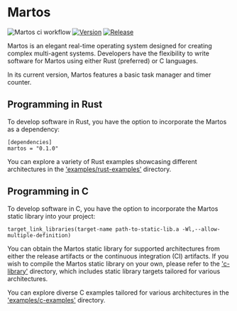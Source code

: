 # Martos
![Martos ci workflow](https://github.com/IvanArkhipov1999/Martos/actions/workflows/rust.yml/badge.svg)
[![Version](https://img.shields.io/crates/v/martos.svg)](https://crates.io/crates/martos)
[![Release](https://img.shields.io/github/v/release/IvanArkhipov1999/Martos)](https://github.com/IvanArkhipov1999/Martos/releases)

Martos is an elegant real-time operating system designed for creating complex multi-agent systems. 
Developers have the flexibility to write software for Martos using either Rust (preferred) or C languages.

In its current version, Martos features a basic task manager and timer counter.

## Programming in Rust
To develop software in Rust, you have the option to incorporate the Martos as a dependency:
```
[dependencies]
martos = "0.1.0"
```

You can explore a variety of Rust examples showcasing different architectures in the ['examples/rust-examples'](https://github.com/IvanArkhipov1999/Martos/tree/main/examples/rust-examples) directory.

## Programming in C
To develop software in C, you have the option to incorporate the Martos static library into your project:
```
target_link_libraries(target-name path-to-static-lib.a -Wl,--allow-multiple-definition)
```

You can obtain the Martos static library for supported architectures from either the release artifacts or the continuous integration (CI) artifacts.
If you wish to compile the Martos static library on your own, please refer to the ['c-library'](https://github.com/IvanArkhipov1999/Martos/tree/main/c-library) directory, 
which includes static library targets tailored for various architectures.

You can explore diverse C examples tailored for various architectures in the ['examples/c-examples'](https://github.com/IvanArkhipov1999/Martos/tree/main/examples/c-examples) directory.
